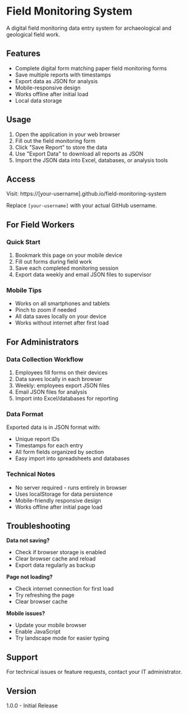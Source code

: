 # Field Monitoring System

A digital field monitoring data entry system for archaeological and geological field work.

## Features

- Complete digital form matching paper field monitoring forms
- Save multiple reports with timestamps
- Export data as JSON for analysis
- Mobile-responsive design
- Works offline after initial load
- Local data storage

## Usage

1. Open the application in your web browser
2. Fill out the field monitoring form
3. Click "Save Report" to store the data
4. Use "Export Data" to download all reports as JSON
5. Import the JSON data into Excel, databases, or analysis tools

## Access

Visit: https://[your-username].github.io/field-monitoring-system

Replace `[your-username]` with your actual GitHub username.

## For Field Workers

### Quick Start
1. Bookmark this page on your mobile device
2. Fill out forms during field work
3. Save each completed monitoring session
4. Export data weekly and email JSON files to supervisor

### Mobile Tips
- Works on all smartphones and tablets
- Pinch to zoom if needed
- All data saves locally on your device
- Works without internet after first load

## For Administrators

### Data Collection Workflow
1. Employees fill forms on their devices
2. Data saves locally in each browser
3. Weekly: employees export JSON files
4. Email JSON files for analysis
5. Import into Excel/databases for reporting

### Data Format
Exported data is in JSON format with:
- Unique report IDs
- Timestamps for each entry
- All form fields organized by section
- Easy import into spreadsheets and databases

### Technical Notes
- No server required - runs entirely in browser
- Uses localStorage for data persistence
- Mobile-friendly responsive design
- Works offline after initial page load

## Troubleshooting

**Data not saving?**
- Check if browser storage is enabled
- Clear browser cache and reload
- Export data regularly as backup

**Page not loading?**
- Check internet connection for first load
- Try refreshing the page
- Clear browser cache

**Mobile issues?**
- Update your mobile browser
- Enable JavaScript
- Try landscape mode for easier typing

## Support

For technical issues or feature requests, contact your IT administrator.

## Version
1.0.0 - Initial Release
